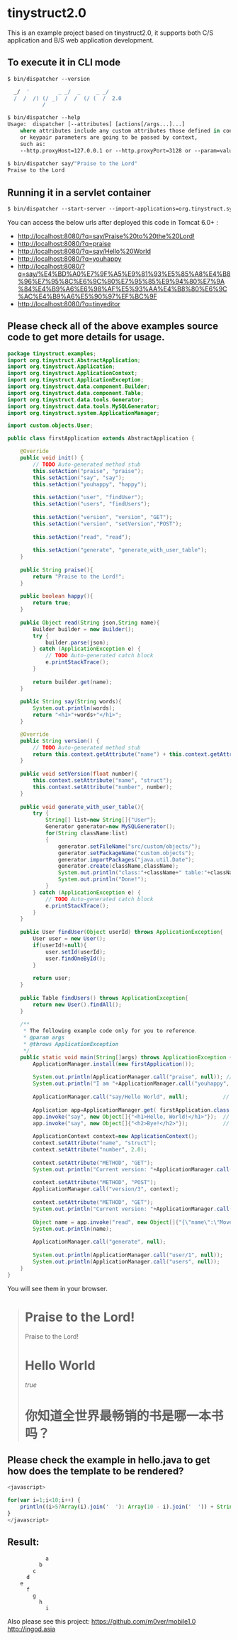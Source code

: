 tinystruct2.0
=========
This is an example project based on tinystruct2.0, it supports both C/S application and B/S web application development. 

To execute it in CLI mode
---
```tcsh
$ bin/dispatcher --version

  _/  '         _ _/  _     _ _/
  /  /  /) (/ _)  /  /  (/ (  /  2.0
           /
```
```tcsh
$ bin/dispatcher --help
Usage:	dispatcher [--attributes] [actions[/args...]...]
	where attributes include any custom attributes those defined in context 
	or keypair parameters are going to be passed by context,
 	such as: 
	--http.proxyHost=127.0.0.1 or --http.proxyPort=3128 or --param=value
	
$ bin/dispatcher say/"Praise to the Lord"
Praise to the Lord
```

Running it in a servlet container
---
```tcsh
$ bin/dispatcher --start-server --import-applications=org.tinystruct.system.TomcatServer
```

You can access the below urls after deployed this code in Tomcat 6.0+ :

* <a href="http://localhost:8080/?q=say/Praise%20to%20the%20Lord!">http://localhost:8080/?q=say/Praise%20to%20the%20Lord! </a><br />
* <a href="http://localhost:8080/?q=praise">http://localhost:8080/?q=praise </a><br />
* <a href="http://localhost:8080/?q=say/Hello%20World">http://localhost:8080/?q=say/Hello%20World </a><br />
* <a href="http://localhost:8080/?q=youhappy">http://localhost:8080/?q=youhappy</a><br />
* <a href="http://localhost:8080/?q=say/%E4%BD%A0%E7%9F%A5%E9%81%93%E5%85%A8%E4%B8%96%E7%95%8C%E6%9C%80%E7%95%85%E9%94%80%E7%9A%84%E4%B9%A6%E6%98%AF%E5%93%AA%E4%B8%80%E6%9C%AC%E4%B9%A6%E5%90%97%EF%BC%9F">http://localhost:8080/?q=say/%E4%BD%A0%E7%9F%A5%E9%81%93%E5%85%A8%E4%B8%96%E7%95%8C%E6%9C%80%E7%95%85%E9%94%80%E7%9A%84%E4%B9%A6%E6%98%AF%E5%93%AA%E4%B8%80%E6%9C%AC%E4%B9%A6%E5%90%97%EF%BC%9F</a>
* <a href="http://localhost:8080/?q=tinyeditor">http://localhost:8080/?q=tinyeditor</a><br />

Please check all of the above examples source code to get more details for usage.
-
```java
package tinystruct.examples;
import org.tinystruct.AbstractApplication;
import org.tinystruct.Application;
import org.tinystruct.ApplicationContext;
import org.tinystruct.ApplicationException;
import org.tinystruct.data.component.Builder;
import org.tinystruct.data.component.Table;
import org.tinystruct.data.tools.Generator;
import org.tinystruct.data.tools.MySQLGenerator;
import org.tinystruct.system.ApplicationManager;

import custom.objects.User;

public class firstApplication extends AbstractApplication {

	@Override
	public void init() {
		// TODO Auto-generated method stub
		this.setAction("praise", "praise");
		this.setAction("say", "say");
		this.setAction("youhappy", "happy");
		
		this.setAction("user", "findUser");
		this.setAction("users", "findUsers");
		
		this.setAction("version", "version", "GET");
		this.setAction("version", "setVersion","POST");
		
		this.setAction("read", "read");
		
		this.setAction("generate", "generate_with_user_table");
	}
	
	public String praise(){
		return "Praise to the Lord!";
	}
	
	public boolean happy(){
		return true;
	}
	
	public Object read(String json,String name){
		Builder builder = new Builder();
		try {
			builder.parse(json);
		} catch (ApplicationException e) {
			// TODO Auto-generated catch block
			e.printStackTrace();
		}
		
		return builder.get(name);
	}
	
	public String say(String words){
		System.out.println(words);
		return "<h1>"+words+"</h1>";
	}

	@Override
	public String version() {
		// TODO Auto-generated method stub
		return this.context.getAttribute("name") + this.context.getAttribute("number").toString();
	}
	
	public void setVersion(float number){
		this.context.setAttribute("name", "struct");
		this.context.setAttribute("number", number);
	}
	
	public void generate_with_user_table(){
		try {
			String[] list=new String[]{"User"};
			Generator generator=new MySQLGenerator();
			for(String className:list)
			{
				generator.setFileName("src/custom/objects/");
				generator.setPackageName("custom.objects");
				generator.importPackages("java.util.Date");
				generator.create(className,className);
				System.out.println("class:"+className+" table:"+className);
				System.out.println("Done!");
			}
		} catch (ApplicationException e) {
			// TODO Auto-generated catch block
			e.printStackTrace();
		}
	}
	
	public User findUser(Object userId) throws ApplicationException{
		User user = new User();
		if(userId!=null){
			user.setId(userId);
			user.findOneById();
		}
		
		return user;
	}
	
	public Table findUsers() throws ApplicationException{
		return new User().findAll();
	}
	
	/**
	 * The following example code only for you to reference. 
	 * @param args
	 * @throws ApplicationException
	 */
	public static void main(String[]args) throws ApplicationException {
		ApplicationManager.install(new firstApplication());
		
		System.out.println(ApplicationManager.call("praise", null)); // Praise to the Lord!
		System.out.println("I am "+ApplicationManager.call("youhappy", null)+"ly happy"); // I am truely happy
		
		ApplicationManager.call("say/Hello World", null); 			// Hello World
		
		Application app=ApplicationManager.get( firstApplication.class.getName()); 
		app.invoke("say", new Object[]{"<h1>Hello, World!</h1>"});	// <h1>Hello, World!</h1>
		app.invoke("say", new Object[]{"<h2>Bye!</h2>"});			// <h2>Bye!</h2>
		
		ApplicationContext context=new ApplicationContext();
		context.setAttribute("name", "struct");
		context.setAttribute("number", 2.0);
		
		context.setAttribute("METHOD", "GET");
		System.out.println("Current version: "+ApplicationManager.call("version", context)); // Current version: struct2.0
		
		context.setAttribute("METHOD", "POST");
		ApplicationManager.call("version/3", context);
		
		context.setAttribute("METHOD", "GET");
		System.out.println("Current version: "+ApplicationManager.call("version", context)); // Current version: struct3.0
	
		Object name = app.invoke("read", new Object[]{"{\"name\":\"Mover\",\"age\":30}","name"});
		System.out.println(name);
		
		ApplicationManager.call("generate", null);
		
		System.out.println(ApplicationManager.call("user/1", null)); 	// http://localhost:8080/user/1
		System.out.println(ApplicationManager.call("users", null));		// http://localhost:8080/users
	}
}
```


You will see them in your browser.

<blockquote>
<h1>Praise to the Lord!</h1>
Praise to the Lord! 
<h1>Hello World</h1>
<i>true</i>
<h1>你知道全世界最畅销的书是哪一本书吗？</h1>
</blockquote>



Please check the example in hello.java to get how does the template to be rendered?
--
```javascript
<javascript>

for(var i=1;i<10;i++) {
	println((i>5?Array(i).join('  '): Array(10 - i).join('  ')) + String.fromCharCode(96+i));
}
</javascript>
```

Result:
--
                a
              b
            c
          d
        e
          f
            g
              h
                i


Also please see this project: 
https://github.com/m0ver/mobile1.0
http://ingod.asia

